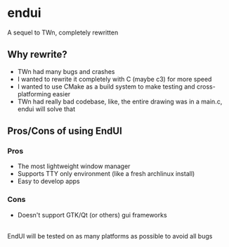 # endui
A sequel to TWn, completely rewritten
## Why rewrite?
- TWn had many bugs and crashes
- I wanted to rewrite it completely with C (maybe c3) for more speed
- I wanted to use CMake as a build system to make testing and cross-platforming easier
- TWn had really bad codebase, like, the entire drawing was in a main.c, endui will solve that
## Pros/Cons of using EndUI
### Pros
- The most lightweight window manager
- Supports TTY only environment (like a fresh archlinux install)
- Easy to develop apps
### Cons
- Doesn't support GTK/Qt (or others) gui frameworks
<br>
EndUI will be tested on as many platforms as possible to avoid all bugs
